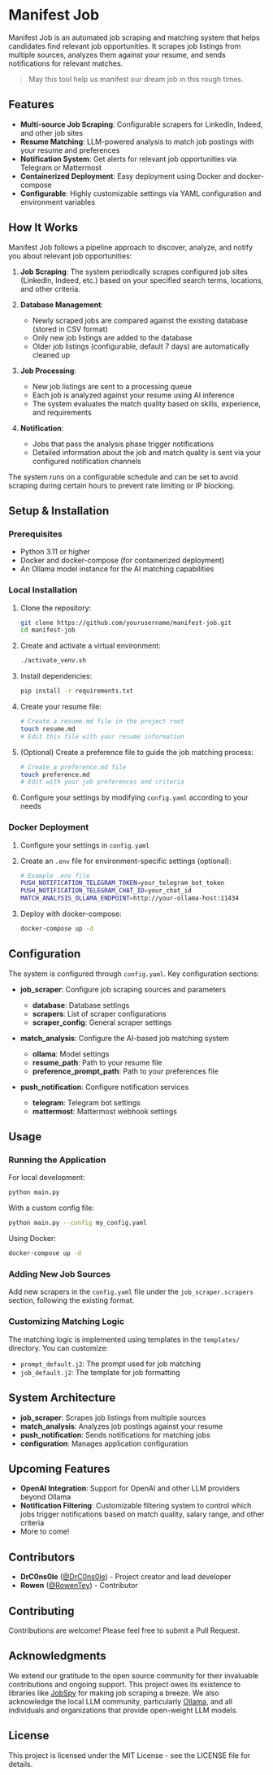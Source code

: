 # Manifest Job

Manifest Job is an automated job scraping and matching system that helps candidates find relevant job opportunities. It scrapes job listings from multiple sources, analyzes them against your resume, and sends notifications for relevant matches.

> May this tool help us manifest our dream job in this rough times.

## Features

- **Multi-source Job Scraping**: Configurable scrapers for LinkedIn, Indeed, and other job sites
- **Resume Matching**: LLM-powered analysis to match job postings with your resume and preferences
- **Notification System**: Get alerts for relevant job opportunities via Telegram or Mattermost
- **Containerized Deployment**: Easy deployment using Docker and docker-compose
- **Configurable**: Highly customizable settings via YAML configuration and environment variables

## How It Works

Manifest Job follows a pipeline approach to discover, analyze, and notify you about relevant job opportunities:

1. **Job Scraping**: The system periodically scrapes configured job sites (LinkedIn, Indeed, etc.) based on your specified search terms, locations, and other criteria.

2. **Database Management**: 
   - Newly scraped jobs are compared against the existing database (stored in CSV format)
   - Only new job listings are added to the database
   - Older job listings (configurable, default 7 days) are automatically cleaned up

3. **Job Processing**:
   - New job listings are sent to a processing queue
   - Each job is analyzed against your resume using AI inference
   - The system evaluates the match quality based on skills, experience, and requirements

4. **Notification**:
   - Jobs that pass the analysis phase trigger notifications
   - Detailed information about the job and match quality is sent via your configured notification channels

The system runs on a configurable schedule and can be set to avoid scraping during certain hours to prevent rate limiting or IP blocking.

## Setup & Installation

### Prerequisites

- Python 3.11 or higher
- Docker and docker-compose (for containerized deployment)
- An Ollama model instance for the AI matching capabilities

### Local Installation

1. Clone the repository:
   ```bash
   git clone https://github.com/yourusername/manifest-job.git
   cd manifest-job
   ```

2. Create and activate a virtual environment:
   ```bash
   ./activate_venv.sh
   ```

3. Install dependencies:
   ```bash
   pip install -r requirements.txt
   ```

4. Create your resume file:
   ```bash
   # Create a resume.md file in the project root
   touch resume.md
   # Edit this file with your resume information
   ```

5. (Optional) Create a preference file to guide the job matching process:
   ```bash
   # Create a preference.md file
   touch preference.md
   # Edit with your job preferences and criteria
   ```

6. Configure your settings by modifying `config.yaml` according to your needs

### Docker Deployment

1. Configure your settings in `config.yaml`

2. Create an `.env` file for environment-specific settings (optional):
   ```bash
   # Example .env file
   PUSH_NOTIFICATION_TELEGRAM_TOKEN=your_telegram_bot_token
   PUSH_NOTIFICATION_TELEGRAM_CHAT_ID=your_chat_id
   MATCH_ANALYSIS_OLLAMA_ENDPOINT=http://your-ollama-host:11434
   ```

3. Deploy with docker-compose:
   ```bash
   docker-compose up -d
   ```

## Configuration

The system is configured through `config.yaml`. Key configuration sections:

- **job_scraper**: Configure job scraping sources and parameters
  - **database**: Database settings
  - **scrapers**: List of scraper configurations
  - **scraper_config**: General scraper settings

- **match_analysis**: Configure the AI-based job matching system
  - **ollama**: Model settings
  - **resume_path**: Path to your resume file
  - **preference_prompt_path**: Path to your preferences file

- **push_notification**: Configure notification services
  - **telegram**: Telegram bot settings
  - **mattermost**: Mattermost webhook settings

## Usage

### Running the Application

For local development:
```bash
python main.py
```

With a custom config file:
```bash
python main.py --config my_config.yaml
```

Using Docker:
```bash
docker-compose up -d
```

### Adding New Job Sources

Add new scrapers in the `config.yaml` file under the `job_scraper.scrapers` section, following the existing format.

### Customizing Matching Logic

The matching logic is implemented using templates in the `templates/` directory. You can customize:
- `prompt_default.j2`: The prompt used for job matching
- `job_default.j2`: The template for job formatting

## System Architecture

- **job_scraper**: Scrapes job listings from multiple sources
- **match_analysis**: Analyzes job postings against your resume
- **push_notification**: Sends notifications for matching jobs
- **configuration**: Manages application configuration

## Upcoming Features

- **OpenAI Integration**: Support for OpenAI and other LLM providers beyond Ollama
- **Notification Filtering**: Customizable filtering system to control which jobs trigger notifications based on match quality, salary range, and other criteria
- More to come!

## Contributors

- **DrC0ns0le** ([@DrC0ns0le](https://github.com/DrC0ns0le)) - Project creator and lead developer
- **Rowen** ([@RowenTey](https://github.com/RowenTey)) - Contributor

## Contributing

Contributions are welcome! Please feel free to submit a Pull Request.

## Acknowledgments

We extend our gratitude to the open source community for their invaluable contributions and ongoing support. This project owes its existence to libraries like [JobSpy](https://github.com/speedyapply/JobSpy) for making job scraping a breeze. We also acknowledge the local LLM community, particularly [Ollama](https://github.com/ollama/ollama), and all individuals and organizations that provide open-weight LLM models.

## License

This project is licensed under the MIT License - see the LICENSE file for details.
